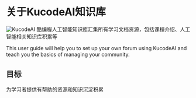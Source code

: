 # 关于KucodeAI知识库
![KucodeAI](https://cdn.img.kucodeai.com/knowledgebase/20200530-header-ReadMe.png)
酷编程人工智能知识库汇集所有学习文档资源，包括课程介绍、人工智能相关知识库积累等

This user guide will help you to set up your own forum using KucodeAI and teach you the basics of managing your community.

## 目标

为学习者提供有帮助的资源和知识沉淀积累
